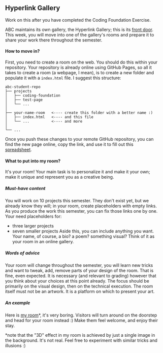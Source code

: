 ## Hyperlink Gallery

Work on this after you have completed the Coding Foundation Exercise.

ABC maintains its own gallery, the Hyperlink Gallery; this is its [front door](https://abc.leoneckert.com/hyperlink-gallery). This week, you will move into one of the gallery's rooms and prepare it to share your work there throughout the semester.

#### How to move in?
First, you need to create a room on the web. You should do this within your repository. Your repository is already online using GitHub Pages, so all it takes to create a room (a webpage, I mean), is to create a new folder and populate it with a `index.html` file. I suggest this structure:

```
abc-student-repo
├── projects
│   ├── coding-foundation
│   ├── test-page   
│   └── ...
│
├── your-name-room   <---- create this folder with a better name :)   
│   ├── index.html   <---- and this file   
│   └── ...          <---- and more   
│
└── ...
```

Once you push these changes to your remote GitHub repository, you can find the new page online, copy the link, and  use it to fill out this [spreadsheet](TBD).

#### What to put into my room?
It's your room! Your main task is to personalize it and make it your own; make it unique and represent you as a creative being.

##### Must-have content
You will work on 10 projects this semester. They don't exist yet, but we already know they will; in your room, create placeholders with empty links. As you produce the work this semester, you can fix those links one by one. Your need placeholders for:
- three larger projects
- seven smaller projects
Aside this, you can include anything you want. Your name, of course, a bio? a poem? something visual? Think of it as your room in an online gallery.

##### Words of advice
Your room will change throughout the semester, you will learn new tricks and want to tweak, add, remove parts of your design of the room. That is fine, even expected. It is necessary (and relevant to grading) however that you think about your choices at this point already. The focus should be primarily on the visual design, then on the technical execution. The room itself must not be an artwork. It is a platform on which to present your art.

##### An example

Here is [my room](https://leoneckert.github.io/abc-f20/hyperlink-gallery/leon-room/)*, it's very boring. Visitors will turn around on the doorstep and head for your room instead :) Make them feel welcome, and enjoy their stay.

*note that the "3D" effect in my room is achieved by just a single image in the background. It's not real. Feel free to experiment with similar tricks and illusions :)
